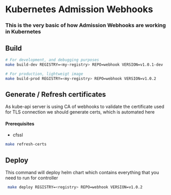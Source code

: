 # Kubernetes Admission Webhooks

### This is the very basic of how Admission Webhooks are working in Kubernetes

## Build

```bash
# For development, and debugging purposes
make build-dev REGISTRY=<my-registry> REPO=webhook VERSION=v1.0.1-dev

# For production, lightweigt image
make build-prod REGISTRY=<my-registry> REPO=webhook VERSION=v1.0.2
```

## Generate / Refresh certificates
As kube-api server is using CA of webhooks to validate the certificate used for TLS connection we should generate certs, which is automated here
#### Prerequisites
 - cfssl
```bash
make refresh-certs
```


## Deploy
This command will deploy helm chart which contains everything that you need to run for controller
```bash
 make deploy REGISTRY=<registry> REPO=webhook VERSION=v1.0.2
```
